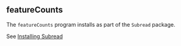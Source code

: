 ## featureCounts

The `featureCounts` program installs as part of the `Subread` package.

See [Installing Subread](#subread)


